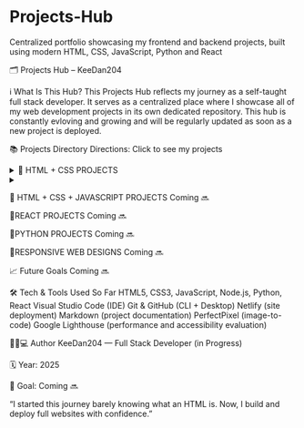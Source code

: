 # Projects-Hub
Centralized portfolio showcasing my frontend and backend projects, built using modern HTML, CSS, JavaScript, Python and React

🗂️ Projects Hub – KeeDan204

ℹ️ What Is This Hub?
This Projects Hub reflects my journey as a self-taught full stack developer. It serves as a centralized place where I showcase all of my web development projects in its own dedicated repository. This hub is constantly evloving and growing and will be regularly updated as soon as a new project is deployed.

📚 Projects Directory
Directions: Click to see my projects

<details>
  <summary>🎨 HTML + CSS PROJECTS</summary>
  <br>
  <table>
    <thead>
      <tr>
        <th>Project</th>
        <th>Preview</th>
        <th>Links</th>
      </tr>
    </thead>
    <tbody>
      <tr>
        <td><bold>1. FreeCodeCamp Challenges</bold></td>
        <td><img src="https://github.com/keedan204/keedan204/blob/main/Screenshot%202025-08-20%20215730.jpg" width="180" height="120" /></td>
        <td><a href="">🌐</a> | <a href="https://www.freecodecamp.org/learn/full-stack-developer/">💻</a></td>
      </tr>
      <tr>
        <td>» Build A Cat Photo App</td>
        <td><img src="https://github.com/keedan204/Build-A-Cat-Photo-App/blob/main/Screenshot%202025-08-20%20210334.jpg?raw=true" width="180" height="120" /></td>
        <td><a href="https://build-a-cat-photo-app.netlify.app/">🌐</a> | <a href="https://github.com/keedan204/Build-A-Cat-Photo-App/blob/main/index.html">💻</a></td>
      </tr>
      <tr>
        <td>» Build A Cat Blog Page</td>
        <td><img src="https://github.com/keedan204/Build-A-Cat-Blog-Page/blob/main/Screenshot%202025-08-20%20215047.jpg" width="180" height="120" /></td>
        <td><a href="https://build-a-cat-blog-page.netlify.app/">🌐</a> | <a href="https://github.com/keedan204/Build-A-Cat-Blog-Page/blob/main/index.html">💻</a></td>
      </tr>
      <tr>
        <td>» Build A Hotel Feedback Form</td>
       <td><img src="https://github.com/keedan204/Build-A-Hotel-Feeback-Form/blob/main/Screenshot%202025-08-20%20215410.jpg" width="180" height="120" /></td>
        <td><a href="https://build-a-hotel-feedback-form.netlify.app/">🌐</a> | <a href="https://github.com/keedan204/Build-A-Hotel-Feeback-Form/blob/main/index.html">💻</a></td>
      </tr>
      <tr>
        <td>» Design A Cafe Menu</td>
    <td><img src="https://github.com/keedan204/keedan204/blob/main/Screenshot%202025-08-20%20221737.jpg" width="180" height="120" /></td>
        <td><a href="https://design-a-cafe-menu.netlify.app/">🌐</a> | <a href="">💻</a></td>
      </tr>
        <tr>
        <td>» Design a Greeting Card</td>
           <td><img src="https://github.com/keedan204/keedan204/blob/main/Screenshot%202025-08-20%20221807.jpg" width="180" height="120" /></td>
        <td><a href="https://design-a-greeting-card.netlify.app/">🌐</a> | <a href="">💻</a></td>
      </tr>
       <tr>
        <td>» Build a Set of Colored Markers</td>
             <td><img src="https://github.com/keedan204/keedan204/blob/main/Screenshot%202025-08-20%20221833.jpg" width="180" height="120" /></td>
        <td><a href="https://build-a-set-of-colored-markers.netlify.app/">🌐</a> | <a href="">💻</a></td>
      </tr>
           <tr>
        <td><bold>2. SheCodes HTML Projects</bold></td>
             <td><img src="https://github.com/keedan204/keedan204/blob/main/Screenshot%202025-08-20%20220940.jpg" width="180" height="120" /></td>
        <td><a href="https://www.shecodes.io/">🌐</a> | <a href="https://www.shecodes.io/">💻</a></td>
      </tr>
      <tr>
        <td>» SheCodes Basics</td>
          <td><img src="https://github.com/keedan204/keedan204/blob/main/Screenshot%202025-08-20%20220426.jpg" width="180" height="120" /></td>
        <td><a href="https://s3.amazonaws.com/shecodesio-production/challenge_submissions/files/002/550/018/original/Project_Ice_Cream.html?1739397008">🌐</a> | <a href="">💻</a></td>
      </tr>
      <tr>
        <td>» SheCodes Basics Add-On</td>
       <td><img src="https://github.com/keedan204/keedan204/blob/main/Screenshot%202025-08-20%20221431.jpg" width="180" height="120" /></td>
        <td><a href="https://s3.amazonaws.com/shecodesio-production/challenge_submissions/files/002/556/312/original/BasicAddOn_-_Final_Project.html?1739914330">🌐</a> | <a href="">💻</a></td>
      </tr>
      <tr>
        <td>» Event Hub Page</td>
        <td>Site preview image.</td>
        <td><a href="">🌐</a> | <a href="">💻</a></td>
      </tr>
      <tr>
        <td>» Movie Review Page</td>
        <td>Site preview image.</td>
        <td><a href="">🌐</a> | <a href="">💻</a></td>
      </tr>
      <tr>
        <td>» Recipe Page</td>
        <td>Site preview image.</td>
        <td><a href="">🌐</a> | <a href="">💻</a></td>
      </tr>
      <tr>
        <td>» Survey Form</td>
        <td>Site preview image.</td>
        <td><a href="">🌐</a> | <a href="">💻</a></td>
      </tr>
      <tr>
        <td>» Travel Agency Page</td>
        <td>Site preview image.</td>
        <td><a href="">🌐</a> | <a href="">💻</a></td>
      </tr>
      <tr>
        <td>» Video Compilation Page</td>
        <td>Site preview image.</td>
        <td><a href="">🌐</a> | <a href="">💻</a></td>
      </tr>
      <tr>
        <td>3. Freelance Gigs</td>
        <td>Site preview image.</td>
        <td><a href="">🌐</a> | <a href="">💻</a></td>
      </tr>
    </tbody>
  </table>
</details>


 

 

<details>
  <summary></summary>

  <br>

  <table>
    <thead>
      <tr>
        <th>Project</th>
        <th>Preview</th>
        <th>Links</th>
      </tr>
    </thead>
    <tbody>
      <tr>
        <td>1. FreeCodeCamp Projects</td>
        <td>Site preview image.</td>
        <td><a href="">🌐</a> | <a href="">💻</a></td>
      </tr>
      <tr>
        <td>» Availability Table</td>
        <td>Site preview image.</td>
        <td><a href="">🌐</a> | <a href="">💻</a></td>
      </tr>
      <tr>
        <td>» Blog Post Card</td>
        <td>Site preview image.</td>
        <td><a href="">🌐</a> | <a href="">💻</a></td>
      </tr>
      <tr>
        <td>» Book Inventory App</td>
        <td>Site preview image.</td>
        <td><a href="">🌐</a> | <a href="">💻</a></td>
      </tr>
      <tr>
        <td>» Business Card</td>
        <td>Site preview image.</td>
        <td><a href="">🌐</a> | <a href="">💻</a></td>
      </tr>
      <tr>
        <td>» Confidential Email Page</td>
        <td>Site preview image.</td>
        <td><a href="">🌐</a> | <a href="">💻</a></td>
      </tr>
      <tr>
        <td>» Contact Form</td>
        <td>Site preview image.</td>
        <td><a href="">🌐</a> | <a href="">💻</a></td>
      </tr>
      <tr>
        <td>» Event Flyer Page</td>
        <td>Site preview image.</td>
        <td><a href="">🌐</a> | <a href="">💻</a></td>
      </tr>
      <tr>
        <td>» House Painting</td>
        <td>Site preview image.</td>
        <td><a href="">🌐</a> | <a href="">💻</a></td>
      </tr>
      <tr>
        <td>» Job Application Form</td>
        <td>Site preview image.</td>
        <td><a href="">🌐</a> | <a href="">💻</a></td>
      </tr>
      <tr>
        <td>» Magazine Layout</td>
        <td>Site preview image.</td>
        <td><a href="">🌐</a> | <a href="">💻</a></td>
      </tr>
      <tr>
        <td>» Moon Orbit</td>
        <td>Site preview image.</td>
        <td><a href="">🌐</a> | <a href="">💻</a></td>
      </tr>
      <tr>
        <td>» Newspaper Article</td>
        <td>Site preview image.</td>
        <td><a href="">🌐</a> | <a href="">💻</a></td>
      </tr>
      <tr>
        <td>» Page of Playing Cards</td>
        <td>Site preview image.</td>
        <td><a href="">🌐</a> | <a href="">💻</a></td>
      </tr>
      <tr>
        <td>» Personal Portfolio</td>
        <td>Site preview image.</td>
        <td><a href="">🌐</a> | <a href="">💻</a></td>
      </tr>
      <tr>
        <td>» Product Landing Page</td>
        <td>Site preview image.</td>
        <td><a href="">🌐</a> | <a href="">💻</a></td>
      </tr>
      <tr>
        <td>» Set of Colored Boxes</td>
        <td>Site preview image.</td>
        <td><a href="">🌐</a> | <a href="">💻</a></td>
      </tr>
      <tr>
        <td>» Stylized To-Do List</td>
        <td>Site preview image.</td>
        <td><a href="">🌐</a> | <a href="">💻</a></td>
      </tr>
      <tr>
        <td>» Technical Documentation Page</td>
        <td>Site preview image.</td>
        <td><a href="">🌐</a> | <a href="">💻</a></td>
      </tr>
      <tr>
        <td>» Tribute Page</td>
        <td>Site preview image.</td>
        <td><a href="">🌐</a> | <a href="">💻</a></td>
      </tr>
    </tbody>
  </table>

</details>

 

🚀 HTML + CSS + JAVASCRIPT PROJECTS
Coming 🔜


🧬REACT PROJECTS
Coming 🔜


🐍PYTHON PROJECTS
Coming 🔜


🦘RESPONSIVE WEB DESIGNS
Coming 🔜



📈 Future Goals
Coming 🔜

🛠️ Tech & Tools Used So Far
HTML5, CSS3, JavaScript, Node.js, Python, React
Visual Studio Code (IDE)
Git & GitHub (CLI + Desktop)
Netlify (site deployment)
Markdown (project documentation)
PerfectPixel (image-to-code)
Google Lighthouse (performance and accessibility evaluation)


👩🏾💻 Author
KeeDan204 — Full Stack Developer (in Progress)

🗓️ Year: 2025

🎯 Goal: Coming 🔜

“I started this journey barely knowing what an HTML is. Now, I build and deploy full websites with confidence.”
